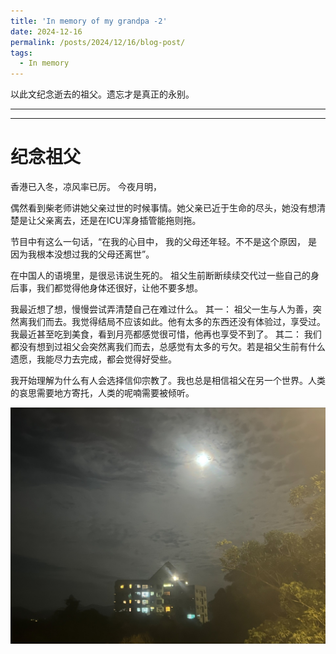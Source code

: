 ```yaml
---
title: 'In memory of my grandpa -2'
date: 2024-12-16
permalink: /posts/2024/12/16/blog-post/
tags:
  - In memory
---
```

以此文纪念逝去的祖父。遗忘才是真正的永别。



---
---
# 纪念祖父

香港已入冬，凉风率已厉。 今夜月明， 

偶然看到柴老师讲她父亲过世的时候事情。她父亲已近于生命的尽头，她没有想清楚是让父亲离去，还是在ICU浑身插管能拖则拖。

节目中有这么一句话，“在我的心目中， 我的父母还年轻。不不是这个原因， 是因为我根本没想过我的父母还离世”。 

在中国人的语境里，是很忌讳说生死的。 祖父生前断断续续交代过一些自己的身后事，我们都觉得他身体还很好，让他不要多想。

我最近想了想，慢慢尝试弄清楚自己在难过什么。
其一： 祖父一生与人为善，突然离我们而去。我觉得结局不应该如此。他有太多的东西还没有体验过，享受过。我最近甚至吃到美食，看到月亮都感觉很可惜，他再也享受不到了。
其二： 我们都没有想到过祖父会突然离我们而去，总感觉有太多的亏欠。若是祖父生前有什么遗愿，我能尽力去完成，都会觉得好受些。

我开始理解为什么有人会选择信仰宗教了。我也总是相信祖父在另一个世界。人类的哀思需要地方寄托，人类的呢喃需要被倾听。

![moon](https://raw.githubusercontent.com/phyzyw/phyzyw.github.io/master/_posts/2024-12-13-pics/moon.jpg "moon")